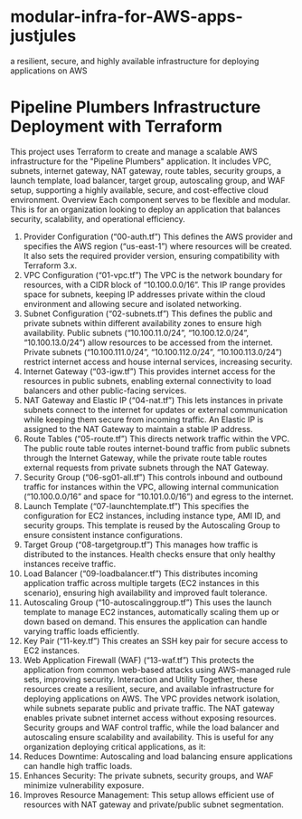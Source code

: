 # modular-infra-for-AWS-apps-justjules
a resilient, secure, and highly available infrastructure for deploying applications on AWS

# Pipeline Plumbers Infrastructure Deployment with Terraform
This project uses Terraform to create and manage a scalable AWS infrastructure for the "Pipeline Plumbers" application. It includes VPC, subnets, internet gateway, NAT gateway, route tables, security groups, a launch template, load balancer, target group, autoscaling group, and WAF setup, supporting a highly available, secure, and cost-effective cloud environment.
Overview
Each component serves to be flexible and modular. This is for an organization looking to deploy an application that balances security, scalability, and operational efficiency. 
1. Provider Configuration (“00-auth.tf”)
This defines the AWS provider and specifies the AWS region (“us-east-1”) where resources will be created. It also sets the required provider version, ensuring compatibility with Terraform 3.x.
2. VPC Configuration (“01-vpc.tf”)
The VPC is the network boundary for resources, with a CIDR block of “10.100.0.0/16”. This IP range provides space for subnets, keeping IP addresses private within the cloud environment and allowing secure and isolated networking.
3. Subnet Configuration (“02-subnets.tf”)
This defines the public and private subnets within different availability zones to ensure high availability. Public subnets (“10.100.11.0/24”, “10.100.12.0/24”, “10.100.13.0/24”) allow resources to be accessed from the internet. Private subnets (“10.100.111.0/24”, “10.100.112.0/24”, “10.100.113.0/24”) restrict internet access and house internal services, increasing security.
4. Internet Gateway (“03-igw.tf”)
This provides internet access for the resources in public subnets, enabling external connectivity to load balancers and other public-facing services.
5. NAT Gateway and Elastic IP (“04-nat.tf”)
This lets instances in private subnets connect to the internet for updates or external communication while keeping them secure from incoming traffic. An Elastic IP is assigned to the NAT Gateway to maintain a stable IP address.
6. Route Tables (“05-route.tf”)
This directs network traffic within the VPC. The public route table routes internet-bound traffic from public subnets through the Internet Gateway, while the private route table routes external requests from private subnets through the NAT Gateway.
7. Security Group (“06-sg01-all.tf”)
This controls inbound and outbound traffic for instances within the VPC, allowing internal communication (“10.100.0.0/16” and space for “10.101.0.0/16”) and egress to the internet.
8. Launch Template (“07-launchtemplate.tf”)
This specifies the configuration for EC2 instances, including instance type, AMI ID, and security groups. This template is reused by the Autoscaling Group to ensure consistent instance configurations.
9. Target Group (“08-targetgroup.tf”)
This manages how traffic is distributed to the instances. Health checks ensure that only healthy instances receive traffic.
10. Load Balancer (“09-loadbalancer.tf”)
This distributes incoming application traffic across multiple targets (EC2 instances in this scenario), ensuring high availability and improved fault tolerance.
11. Autoscaling Group (“10-autoscalinggroup.tf”)
This uses the launch template to manage EC2 instances, automatically scaling them up or down based on demand. This ensures the application can handle varying traffic loads efficiently.
12. Key Pair (“11-key.tf”)
This creates an SSH key pair for secure access to EC2 instances. 
13. Web Application Firewall (WAF) (“13-waf.tf”)
This protects the application from common web-based attacks using AWS-managed rule sets, improving security.
Interaction and Utility
Together, these resources create a resilient, secure, and available infrastructure for deploying applications on AWS. The VPC provides network isolation, while subnets separate public and private traffic. The NAT gateway enables private subnet internet access without exposing resources. Security groups and WAF control traffic, while the load balancer and autoscaling ensure scalability and availability.
This is useful for any organization deploying critical applications, as it:
1. Reduces Downtime: Autoscaling and load balancing ensure applications can handle high traffic loads.
2. Enhances Security: The private subnets, security groups, and WAF minimize vulnerability exposure.
3. Improves Resource Management: This setup allows efficient use of resources with NAT gateway and private/public subnet segmentation.
